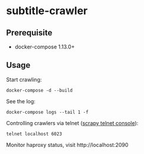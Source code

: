 subtitle-crawler
===


## Prerequisite

+ docker-compose 1.13.0+

## Usage

Start crawling:

    docker-compose -d --build
    
See the log:

    docker-compose logs --tail 1 -f

Controlling crawlers via telnet ([scrapy telnet console](https://doc.scrapy.org/en/latest/topics/telnetconsole.html)):

    telnet localhost 6023
    
Monitor haproxy status, visit http://localhost:2090

    
